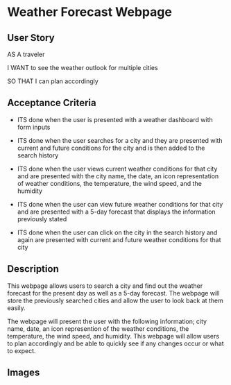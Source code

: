 # Weather Forecast Webpage

## User Story

AS A traveler 

I WANT to see the weather outlook for multiple cities

SO THAT I can plan accordingly

## Acceptance Criteria

* ITS done when the user is presented with a weather dashboard with form inputs

* ITS done when the user searches for a city and they are presented with current and future conditions for the city and is then added to the search history

* ITS done when the user views current weather conditions for that city and are presented with the city name, the date, an icon representation of weather conditions, the temperature, the wind speed, and the humidity

* ITS done when the user can view future weather conditions for that city and are presented with a 5-day forecast that displays the information previously stated

* ITS done when the user can click on the city in the search history and again are presented with current and future weather conditions for that city


## Description

This webpage allows users to search a city and find out the weather forecast for the present day as well as a 5-day forecast. The webpage will store the previously searched cities and allow the user to look back at them easily. 

The webpage will present the user with the following information; city name, date, an icon represention of the weather conditions, the temperature, the wind speed, and humidity. This webpage will allow users to plan accordingly and be able to quickly see if any changes occur or what to expect.

## Images

